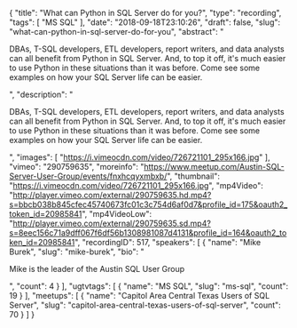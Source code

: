 {
  "title": "What can Python in SQL Server do for you?",
  "type": "recording",
  "tags": [
    "MS SQL"
  ],
  "date": "2018-09-18T23:10:26",
  "draft": false,
  "slug": "what-can-python-in-sql-server-do-for-you",
  "abstract": "<p>DBAs, T-SQL developers, ETL developers, report writers, and data analysts can all benefit from Python in SQL Server. And, to top it off, it's much easier to use Python in these situations than it was before. Come see some examples on how your SQL Server life can be easier.</p>",
  "description": "<p>DBAs, T-SQL developers, ETL developers, report writers, and data analysts can all benefit from Python in SQL Server. And, to top it off, it's much easier to use Python in these situations than it was before. Come see some examples on how your SQL Server life can be easier.</p>",
  "images": [
    "https://i.vimeocdn.com/video/726721101_295x166.jpg"
  ],
  "vimeo": "290759635",
  "moreinfo": "https://www.meetup.com/Austin-SQL-Server-User-Group/events/fnxhcqyxmbxb/",
  "thumbnail": "https://i.vimeocdn.com/video/726721101_295x166.jpg",
  "mp4Video": "http://player.vimeo.com/external/290759635.hd.mp4?s=bbcb038b845cfec45740673fc01c3c754d6af0d7&profile_id=175&oauth2_token_id=20985841",
  "mp4VideoLow": "http://player.vimeo.com/external/290759635.sd.mp4?s=8eec156c71a9dff067f6df56b1308981087d4131&profile_id=164&oauth2_token_id=20985841",
  "recordingID": 517,
  "speakers": [
    {
      "name": "Mike Burek",
      "slug": "mike-burek",
      "bio": "<p>Mike is the leader of the Austin SQL User Group</p>",
      "count": 4
    }
  ],
  "ugtvtags": [
    {
      "name": "MS SQL",
      "slug": "ms-sql",
      "count": 19
    }
  ],
  "meetups": [
    {
      "name": "Capitol Area Central Texas Users of SQL Server",
      "slug": "capitol-area-central-texas-users-of-sql-server",
      "count": 70
    }
  ]
}
